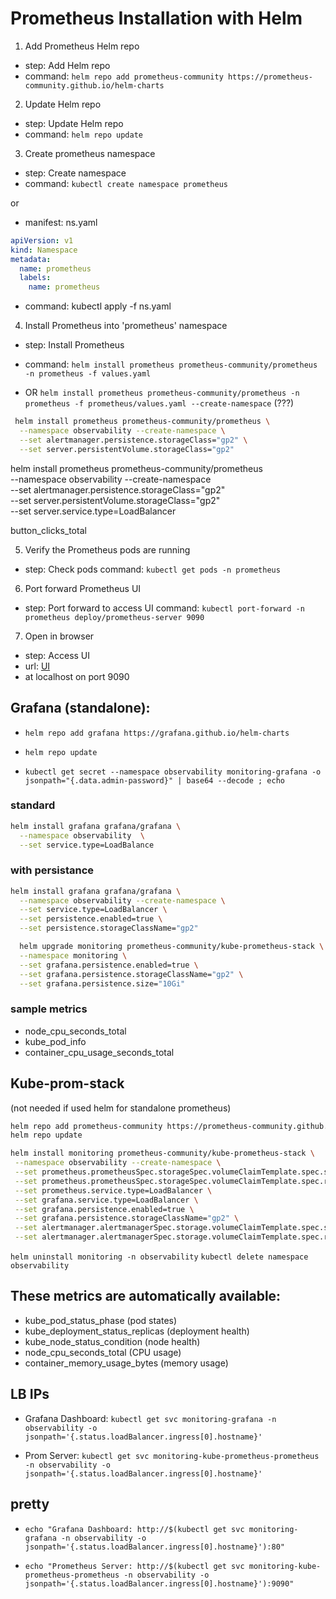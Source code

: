 
# Prometheus Installation with Helm 



1) Add Prometheus Helm repo 
- step: Add Helm repo
- command: ```helm repo add prometheus-community https://prometheus-community.github.io/helm-charts```

2) Update Helm repo 
- step: Update Helm repo
 - command: ```helm repo update``` 

3) Create prometheus namespace 
- step: Create namespace
- command: ```kubectl create namespace prometheus``` 

or 

- manifest: ns.yaml 
```yaml
apiVersion: v1
kind: Namespace
metadata:
  name: prometheus
  labels:
    name: prometheus
```

- command: kubectl apply -f ns.yaml

4) Install Prometheus into 'prometheus' namespace 
- step: Install Prometheus
 - command: ```helm install prometheus prometheus-community/prometheus -n prometheus -f values.yaml```

 - OR ```helm install prometheus prometheus-community/prometheus -n prometheus -f prometheus/values.yaml --create-namespace``` (???)


```bash
 helm install prometheus prometheus-community/prometheus \
  --namespace observability --create-namespace \
  --set alertmanager.persistence.storageClass="gp2" \
  --set server.persistentVolume.storageClass="gp2"
  ```

  helm install prometheus prometheus-community/prometheus \
  --namespace observability --create-namespace \
  --set alertmanager.persistence.storageClass="gp2" \
  --set server.persistentVolume.storageClass="gp2" \
  --set server.service.type=LoadBalancer


button_clicks_total


5) Verify the Prometheus pods are running 
- step: Check pods
  command: ```kubectl get pods -n prometheus``` 

6) Port forward Prometheus UI 
- step: Port forward to access UI
  command: ```kubectl port-forward -n prometheus deploy/prometheus-server 9090``` 

7) Open in browser 
- step: Access UI
- url: [UI](http://localhost:9090)
- at localhost on port 9090



## Grafana (standalone):

- ```helm repo add grafana https://grafana.github.io/helm-charts```
- ```helm repo update```

- ```kubectl get secret --namespace observability monitoring-grafana -o jsonpath="{.data.admin-password}" | base64 --decode ; echo```

### standard
```bash
helm install grafana grafana/grafana \
  --namespace observability  \
  --set service.type=LoadBalance
  ```

### with persistance 
```bash
helm install grafana grafana/grafana \
  --namespace observability --create-namespace \
  --set service.type=LoadBalancer \
  --set persistence.enabled=true \
  --set persistence.storageClassName="gp2"
  ```

```bash
  helm upgrade monitoring prometheus-community/kube-prometheus-stack \
  --namespace monitoring \
  --set grafana.persistence.enabled=true \
  --set grafana.persistence.storageClassName="gp2" \
  --set grafana.persistence.size="10Gi"
  ```

  ### sample metrics
 - node_cpu_seconds_total
 - kube_pod_info
 - container_cpu_usage_seconds_total


 ## Kube-prom-stack
 (not needed if used helm for standalone prometheus)
```bash
helm repo add prometheus-community https://prometheus-community.github.io/helm-charts
helm repo update
```


```bash
helm install monitoring prometheus-community/kube-prometheus-stack \
 --namespace observability --create-namespace \
 --set prometheus.prometheusSpec.storageSpec.volumeClaimTemplate.spec.storageClassName="gp2" \
 --set prometheus.prometheusSpec.storageSpec.volumeClaimTemplate.spec.resources.requests.storage="50Gi" \
 --set prometheus.service.type=LoadBalancer \
 --set grafana.service.type=LoadBalancer \
 --set grafana.persistence.enabled=true \
 --set grafana.persistence.storageClassName="gp2" \
 --set alertmanager.alertmanagerSpec.storage.volumeClaimTemplate.spec.storageClassName="gp2" \
 --set alertmanager.alertmanagerSpec.storage.volumeClaimTemplate.spec.resources.requests.storage="10Gi"
 ```

```helm uninstall monitoring -n observability```
```kubectl delete namespace observability```

## These metrics are automatically available:
- kube_pod_status_phase (pod states)
- kube_deployment_status_replicas (deployment health)
- kube_node_status_condition (node health)
- node_cpu_seconds_total (CPU usage)
- container_memory_usage_bytes (memory usage)

## LB IPs
- Grafana Dashboard: ```kubectl get svc monitoring-grafana -n observability -o jsonpath='{.status.loadBalancer.ingress[0].hostname}'```

- Prom Server: ```kubectl get svc monitoring-kube-prometheus-prometheus -n observability -o jsonpath='{.status.loadBalancer.ingress[0].hostname}'```

## pretty
- ```echo "Grafana Dashboard: http://$(kubectl get svc monitoring-grafana -n observability -o jsonpath='{.status.loadBalancer.ingress[0].hostname}'):80"```

- ```echo "Prometheus Server: http://$(kubectl get svc monitoring-kube-prometheus-prometheus -n observability -o jsonpath='{.status.loadBalancer.ingress[0].hostname}'):9090"```